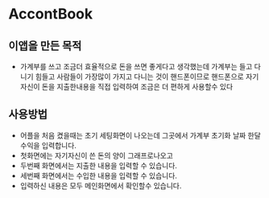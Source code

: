 # AccontBook
## 이앱을 만든 목적
- 가계부를 쓰고 조금더 효율적으로 돈을 쓰면 좋게다고 생각했는데 가계부는 들고 다니기 힘들고 사람들이 가장많이 가지고 다니는 것이 핸드폰이므로 핸드폰으로 자기자신이 돈을 지출한내용을  직접 입력하여 조금은 더 편하게 사용할수 있다
## 사용방법
- 어플을 처음 켰을때는 초기 세팅화면이 나오는데 그곳에서 가계부 초기화 날짜 한달 수익을 입력합니다. 
- 첫화면에는 자기자신이 쓴 돈의 양이 그래프로나오고
- 두번째 화면에서는 지출한 내용을 입력할 수 있습니다.
- 세번째 화면에서는 수입한 내용을 입력할 수 있습니다.
- 입력하신 내용은 모두 메인화면에서 확인할수 있습니다.
